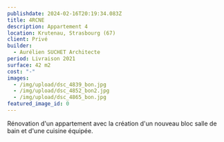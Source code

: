 ```yaml
---
publishdate: 2024-02-16T20:19:34.083Z
title: 4RCNE
description: Appartement 4
location: Krutenau, Strasbourg (67)
client: Privé
builder:
  - Aurélien SUCHET Architecte
period: Livraison 2021
surface: 42 m2
cost: "-"
images:
  - /img/upload/dsc_4839_bon.jpg
  - /img/upload/dsc_4852_bon2.jpg
  - /img/upload/dsc_4865_bon.jpg
featured_image_id: 0
---
```

Rénovation d'un appartement avec la création d'un nouveau bloc salle de bain et d'une cuisine équipée.